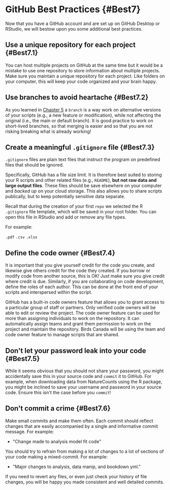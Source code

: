 # GitHub Best Practices {#Best7}



Now that you have a GitHub account and are set up on GitHub Desktop or RStudio, we will bestow upon you some additional best practices.

## Use a unique repository for each project {#Best7.1}

You can host multiple projects on GitHub at the same time but it would be a mistake to use one repository to store information about multiple projects. Make sure you maintain a unique repository for each project. Like folders on your computer, this will keep your code organized and your brain happy.

## Use branches to avoid heartache {#Best7.2}

As you learned in [Chapter 5](#Branch5) a `branch` is a way work on alternative versions of your scripts (e.g., a new feature or modification), while not affecting the original (i.e., the main or default branch). It is good practice to work on short-lived branches, so that merging is easier and so that you are not risking breaking what is already working!

## Create a meaningful `.gitignore` file {#Best7.3}

`.gitignore` files are plain text files that instruct the program on predefined files that should be ignored.

Specifically, GitHub has a file size limit. It is therefore best suited to storing your R scripts and other related files (e.g., `README`), **but not raw data and large output files**. These files should be save elsewhere on your computer and *backed up* on your cloud storage. This also allows you to share scripts publically, but to keep potentially sensitive data separate.

Recall that during the creation of your first `repo` we selected the R `.gitignore` file template, which will be saved in your root folder. You can open this file in RStudio and add or remove any file types.

For example:

`.pdf` `.csv` `.xlsx`

## Define the code owner {#Best7.4}

It is important that you give yourself credit for the code you create, and likewise give others credit for the code they created. If you borrow or modify code from another source, this is OK! Just make sure you give credit where credit is due. Similarly, if you are collaborating on code development, define the roles of each author. This can be done at the front end of your scripts and interspersed within the script.

GitHub has a built-in code owners feature that allows you to grant access to a particular group of staff or partners. Only verified code owners will be able to edit or review the project. The code owner feature can be used for more than assigning individuals to work on the repository. It can automatically assign teams and grant them permission to work on the project and maintain the repository. Birds Canada will be using the team and code owner feature to manage scripts that are shared.

## Don't let your password leak into your code {#Best7.5}

While it seems obvious that you should not share your password, you might accidentally save this in your source code and `commit` it to GitHub. For example, when downloading data from NatureCounts using the R package, you might be inclined to save your username and password in your source code. Ensure this isn't the case before you `commit`!

## Don't commit a crime {#Best7.6}

Make small commits and make them often. Each commit should reflect changes that are easily accompanied by a single and informative commit message. For example:

-   "Change made to analysis model fit code"

You should try to refrain from making a lot of changes to a lot of sections of your code making a mixed-commit. For example:

-   "Major changes to analysis, data manip, and bookdown yml."

If you need to revert any files, or even just check your history of file changes, you will be happy you made consistent and well detailed commits.
